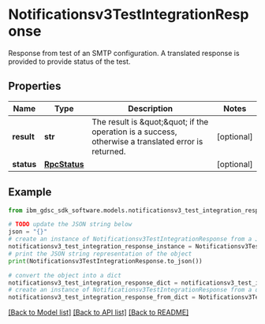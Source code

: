 # Notificationsv3TestIntegrationResponse

Response from test of an SMTP configuration.  A translated response is provided to provide status of the test.

## Properties

Name | Type | Description | Notes
------------ | ------------- | ------------- | -------------
**result** | **str** | The result is \&quot;\&quot; if the operation is a success, otherwise a translated error is returned. | [optional] 
**status** | [**RpcStatus**](RpcStatus.md) |  | [optional] 

## Example

```python
from ibm_gdsc_sdk_software.models.notificationsv3_test_integration_response import Notificationsv3TestIntegrationResponse

# TODO update the JSON string below
json = "{}"
# create an instance of Notificationsv3TestIntegrationResponse from a JSON string
notificationsv3_test_integration_response_instance = Notificationsv3TestIntegrationResponse.from_json(json)
# print the JSON string representation of the object
print(Notificationsv3TestIntegrationResponse.to_json())

# convert the object into a dict
notificationsv3_test_integration_response_dict = notificationsv3_test_integration_response_instance.to_dict()
# create an instance of Notificationsv3TestIntegrationResponse from a dict
notificationsv3_test_integration_response_from_dict = Notificationsv3TestIntegrationResponse.from_dict(notificationsv3_test_integration_response_dict)
```
[[Back to Model list]](../README.md#documentation-for-models) [[Back to API list]](../README.md#documentation-for-api-endpoints) [[Back to README]](../README.md)


